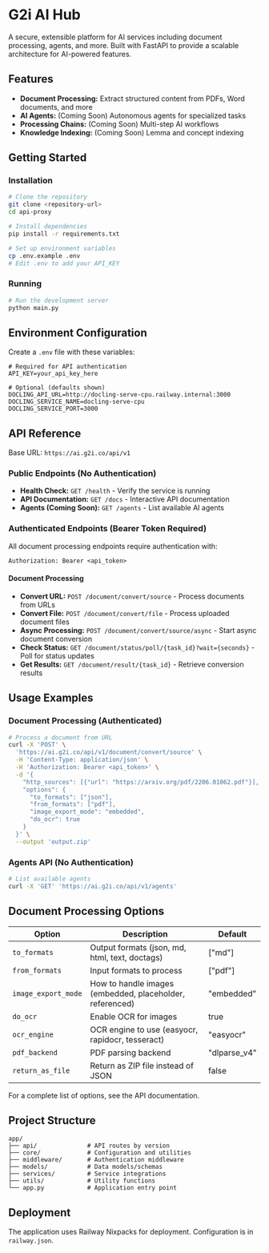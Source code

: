 # G2i AI Hub

A secure, extensible platform for AI services including document processing, agents, and more. Built with FastAPI to provide a scalable architecture for AI-powered features.

## Features

- **Document Processing:** Extract structured content from PDFs, Word documents, and more
- **AI Agents:** (Coming Soon) Autonomous agents for specialized tasks
- **Processing Chains:** (Coming Soon) Multi-step AI workflows
- **Knowledge Indexing:** (Coming Soon) Lemma and concept indexing

## Getting Started

### Installation

```bash
# Clone the repository
git clone <repository-url>
cd api-proxy

# Install dependencies
pip install -r requirements.txt

# Set up environment variables
cp .env.example .env
# Edit .env to add your API_KEY
```

### Running

```bash
# Run the development server
python main.py
```

## Environment Configuration

Create a `.env` file with these variables:

```
# Required for API authentication
API_KEY=your_api_key_here

# Optional (defaults shown)
DOCLING_API_URL=http://docling-serve-cpu.railway.internal:3000
DOCLING_SERVICE_NAME=docling-serve-cpu
DOCLING_SERVICE_PORT=3000
```

## API Reference

Base URL: `https://ai.g2i.co/api/v1`

### Public Endpoints (No Authentication)

- **Health Check:** `GET /health` - Verify the service is running
- **API Documentation:** `GET /docs` - Interactive API documentation
- **Agents (Coming Soon):** `GET /agents` - List available AI agents

### Authenticated Endpoints (Bearer Token Required)

All document processing endpoints require authentication with:
```
Authorization: Bearer <api_token>
```

#### Document Processing

- **Convert URL:** `POST /document/convert/source` - Process documents from URLs
- **Convert File:** `POST /document/convert/file` - Process uploaded document files
- **Async Processing:** `POST /document/convert/source/async` - Start async document conversion
- **Check Status:** `GET /document/status/poll/{task_id}?wait={seconds}` - Poll for status updates
- **Get Results:** `GET /document/result/{task_id}` - Retrieve conversion results

## Usage Examples

### Document Processing (Authenticated)

```bash
# Process a document from URL
curl -X 'POST' \
  'https://ai.g2i.co/api/v1/document/convert/source' \
  -H 'Content-Type: application/json' \
  -H 'Authorization: Bearer <api_token>' \
  -d '{
    "http_sources": [{"url": "https://arxiv.org/pdf/2206.01062.pdf"}],
    "options": {
      "to_formats": ["json"],
      "from_formats": ["pdf"],
      "image_export_mode": "embedded",
      "do_ocr": true
    }
  }' \
  --output 'output.zip'
```

### Agents API (No Authentication)

```bash
# List available agents
curl -X 'GET' 'https://ai.g2i.co/api/v1/agents'
```

## Document Processing Options

| Option | Description | Default |
|--------|-------------|---------|
| `to_formats` | Output formats (json, md, html, text, doctags) | ["md"] |
| `from_formats` | Input formats to process | ["pdf"] |
| `image_export_mode` | How to handle images (embedded, placeholder, referenced) | "embedded" |
| `do_ocr` | Enable OCR for images | true |
| `ocr_engine` | OCR engine to use (easyocr, rapidocr, tesseract) | "easyocr" |
| `pdf_backend` | PDF parsing backend | "dlparse_v4" |
| `return_as_file` | Return as ZIP file instead of JSON | false |

For a complete list of options, see the API documentation.

## Project Structure

```
app/
├── api/              # API routes by version
├── core/             # Configuration and utilities
├── middleware/       # Authentication middleware
├── models/           # Data models/schemas
├── services/         # Service integrations
├── utils/            # Utility functions
└── app.py            # Application entry point
```

## Deployment

The application uses Railway Nixpacks for deployment. Configuration is in `railway.json`.